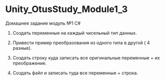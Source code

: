 # Unity_OtusStudy_Module1_3
Домашнее задание модуль №1  C#

1. Создать переменные на каждый чисельный тип данных.

2. Привести пример преобразования из одного типа в другой ( 4 разные).

3. Создать строку куда записать все оригинальные переменные + их преображение.

4. Создать файл и записать туда все переменные + строка.
